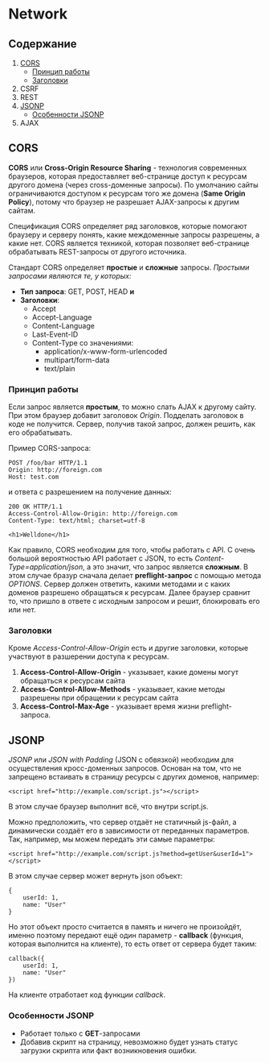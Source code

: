 # Network
## Содержание
1. [CORS](#cors)
    - [Принцип работы](#принцип-работы)
    - [Заголовки](#заголовки)
2. CSRF
3. REST
4. [JSONP](#jsonp)
    - [Особенности JSONP](#особенности-jsonp)
5. AJAX

## CORS
**CORS** или **Cross-Origin Resource Sharing** - технология современных браузеров, которая предоставляет веб-странице доступ к ресурсам другого домена (через cross-доменные запросы). По умолчанию сайты ограничиваются доступом к ресурсам того же домена (**Same Origin Policy**), потому что браузер не разрешает AJAX-запросы к другим сайтам.

Спецификация CORS определяет ряд заголовков, которые помогают браузеру и серверу понять, какие междоменные запросы разрешены, а какие нет. CORS является техникой, которая позволяет веб-странице обрабатывать REST-запросы от другого источника.

Стандарт CORS определяет **простые** и **сложные** запросы. *Простыми запросами являются те, у которых:*
- **Тип запроса**: GET, POST, HEAD **и**
- **Заголовки**:
    - Accept
    - Accept-Language
    - Content-Language
    - Last-Event-ID
    - Content-Type со значениями:
        - application/x-www-form-urlencoded
        - multipart/form-data
        - text/plain

### Принцип работы

Если запрос является **простым**, то можно слать AJAX к другому сайту. При этом браузер добавит заголовок *Origin*. Подделать заголовок в коде не получится. Сервер, получив такой запрос, должен решить, как его обрабатывать.

Пример CORS-запроса:
```
POST /foo/bar HTTP/1.1
Origin: http://foreign.com
Host: test.com
```

и ответа с разрешением на получение данных:
```
200 OK HTTP/1.1
Access-Control-Allow-Origin: http://foreign.com
Content-Type: text/html; charset=utf-8

<h1>Welldone</h1>
```

Как правило, CORS необходим для того, чтобы работать с API. С очень большой вероятностью API работает с JSON, то есть *Content-Type=application/json*, а это значит, что запрос является **сложным**. В этом случае бразур сначала делает **preflight-запрос** с помощью метода *OPTIONS*. Сервер должен ответить, какими методами и с каких доменов разрешено обращаться к ресурсам. Далее браузер сравнит то, что пришло в ответе с исходным запросом и решит, блокировать его или нет.

### Заголовки

Кроме *Access-Control-Allow-Origin* есть и другие заголовки, которые участвуют в разшерении доступа к ресурсам.

1. **Access-Control-Allow-Origin** - указывает, какие домены могут обращаться к ресурсам сайта
2. **Access-Control-Allow-Methods** - указывает, какие методы разрешены при обращении к ресурсам сайта
3. **Access-Control-Max-Age** - указывает время жизни preflight-запроса.

## JSONP

*JSONP* или *JSON with Padding* (JSON с обвязкой) необходим для осуществления кросс-доменных запросов. Основан на том, что не запрещено встаивать в страницу ресурсы с других доменов, например:
```
<script href="http://example.com/script.js"></script>
```
В этом случае браузер выполнит всё, что внутри script.js.

Можно предположить, что сервер отдаёт не статичный js-файл, а динамически создаёт его в зависимости от переданных параметров. Так, например, мы можем передать эти самые параметры:
```
<script href="http://example.com/script.js?method=getUser&userId=1"></script>
```
В этом случае сервер может вернуть json объект:
```
{
    userId: 1,
    name: "User"
}
```
Но этот объект просто считается в память и ничего не произойдёт, именно поэтому передают ещё один параметр - **callback** (функция, которая выполнится на клиенте), то есть ответ от сервера будет таким:
```
callback({
    userId: 1,
    name: "User"
})
```
На клиенте отработает код функции *callback*.

### Особенности JSONP

- Работает только с **GET**-запросами
- Добавив скрипт на страницу, невозможно будет узнать статус загрузки скрипта или факт возникновения ошибки.

